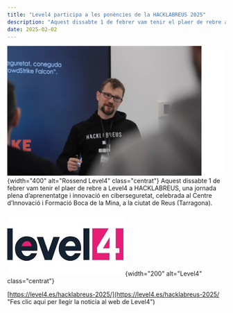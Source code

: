 ```yaml
---
title: "Level4 participa a les ponències de la HACKLABREUS 2025"
description: "Aquest dissabte 1 de febrer vam tenir el plaer de rebre a Level4 a Hacklab Reus, una jornada plena d’aprenentatge i innovació en ciberseguretat, celebrada al Centre d’Innovació i Formació Boca de la Mina, a la ciutat de Reus (Tarragona). ![Level4](level4.jpg)"
date: 2025-02-02
---
```


![Rossend Level4](rossend.jpg)
{width="400" alt="Rossend Level4" class="centrat"}
Aquest dissabte 1 de febrer vam tenir el plaer de rebre a Level4 a HACKLABREUS, una jornada plena d’aprenentatge i innovació en ciberseguretat, celebrada al Centre d’Innovació i Formació Boca de la Mina, a la ciutat de Reus (Tarragona).  

![Level4](level4.jpg)
{width="200" alt="Level4" class="centrat"}

[https://level4.es/hacklabreus-2025/](https://level4.es/hacklabreus-2025/ "Fes clic aqui per llegir la noticia al web de Level4")
